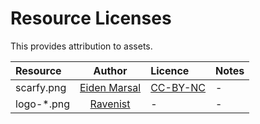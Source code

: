 # Resource Licenses

This provides attribution to assets.

| Resource             | Author      | Licence | Notes |
| :------------------- | :---------: | :------ | :---- |
| scarfy.png           | [Eiden Marsal](https://www.artstation.com/marshall_z) | [CC-BY-NC](https://creativecommons.org/licenses/by-nc/4.0/legalcode) | - |
| logo-*.png           | [Ravenist](https://www.pixilart.com/ravenist) | - | - |
